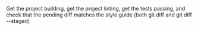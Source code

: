 Get the project building, get the project linting, get the tests passing, and check that the pending diff matches the style guide (both git diff and git diff --staged)

